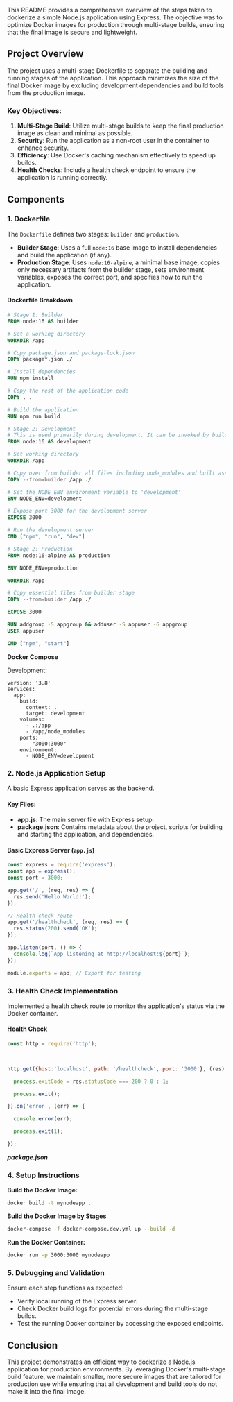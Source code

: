 This README provides a comprehensive overview of the steps taken to dockerize a simple Node.js application using Express. The objective was to optimize Docker images for production through multi-stage builds, ensuring that the final image is secure and lightweight.

## Project Overview

The project uses a multi-stage Dockerfile to separate the building and running stages of the application. This approach minimizes the size of the final Docker image by excluding development dependencies and build tools from the production image.

### Key Objectives:

1. **Multi-Stage Build**: Utilize multi-stage builds to keep the final production image as clean and minimal as possible.
2. **Security**: Run the application as a non-root user in the container to enhance security.
3. **Efficiency**: Use Docker's caching mechanism effectively to speed up builds.
4. **Health Checks**: Include a health check endpoint to ensure the application is running correctly.

## Components

### 1. Dockerfile

The `Dockerfile` defines two stages: `builder` and `production`.

- **Builder Stage**: Uses a full `node:16` base image to install dependencies and build the application (if any).
- **Production Stage**: Uses `node:16-alpine`, a minimal base image, copies only necessary artifacts from the builder stage, sets environment variables, exposes the correct port, and specifies how to run the application.

#### Dockerfile Breakdown
```Dockerfile
# Stage 1: Builder
FROM node:16 AS builder

# Set a working directory
WORKDIR /app

# Copy package.json and package-lock.json
COPY package*.json ./

# Install dependencies
RUN npm install

# Copy the rest of the application code
COPY . .

# Build the application
RUN npm run build

# Stage 2: Development
# This is used primarily during development. It can be invoked by building with --target development
FROM node:16 AS development

# Set working directory
WORKDIR /app

# Copy over from builder all files including node_modules and built assets
COPY --from=builder /app ./

# Set the NODE_ENV environment variable to 'development'
ENV NODE_ENV=development

# Expose port 3000 for the development server
EXPOSE 3000

# Run the development server
CMD ["npm", "run", "dev"]

# Stage 2: Production
FROM node:16-alpine AS production

ENV NODE_ENV=production

WORKDIR /app

# Copy essential files from builder stage
COPY --from=builder /app ./

EXPOSE 3000

RUN addgroup -S appgroup && adduser -S appuser -G appgroup
USER appuser

CMD ["npm", "start"]
```

**Docker Compose**

Development:
```
version: '3.8'
services:
  app:
    build:
      context: .
      target: development
    volumes:
      - .:/app
      - /app/node_modules
    ports:
      - "3000:3000"
    environment:
      - NODE_ENV=development
```

### 2. Node.js Application Setup

A basic Express application serves as the backend.

#### Key Files:

- **app.js**: The main server file with Express setup.
- **package.json**: Contains metadata about the project, scripts for building and starting the application, and dependencies.

#### Basic Express Server (`app.js`)

```javascript
const express = require('express');
const app = express();
const port = 3000;

app.get('/', (req, res) => {
  res.send('Hello World!');
});

// Health check route
app.get('/healthcheck', (req, res) => {
  res.status(200).send('OK');
});

app.listen(port, () => {
  console.log(`App listening at http://localhost:${port}`);
});

module.exports = app; // Export for testing
```
### 3. Health Check Implementation

Implemented a health check route to monitor the application's status via the Docker container.
#### Health Check 
```javascript
const http = require('http');

  

http.get({host:'localhost', path: '/healthcheck', port: '3000'}, (res) => {

  process.exitCode = res.statusCode === 200 ? 0 : 1;

  process.exit();

}).on('error', (err) => {

  console.error(err);

  process.exit(1);

});
```
***package.json***


### 4. Setup Instructions

**Build the Docker Image:**
```bash
docker build -t mynodeapp .
```

**Build the Docker Image by Stages**

```bash
docker-compose -f docker-compose.dev.yml up --build -d
```

**Run the Docker Container:**
```bash
docker run -p 3000:3000 mynodeapp
```
### 5. Debugging and Validation

Ensure each step functions as expected:

- Verify local running of the Express server.
- Check Docker build logs for potential errors during the multi-stage builds.
- Test the running Docker container by accessing the exposed endpoints.

## Conclusion

This project demonstrates an efficient way to dockerize a Node.js application for production environments. By leveraging Docker's multi-stage build feature, we maintain smaller, more secure images that are tailored for production use while ensuring that all development and build tools do not make it into the final image.
